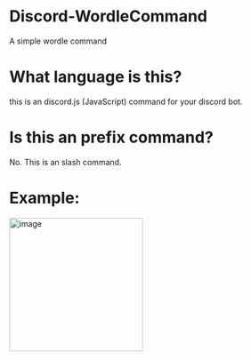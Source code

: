 # Discord-WordleCommand
A simple wordle command 

# What language is this?
this is an discord.js (JavaScript) command for your discord bot.

# Is this an prefix command?
No. This is an slash command.

# Example:
<img width="240" alt="image" src="https://user-images.githubusercontent.com/126837517/222611268-1fdc032e-0661-48b9-a1d8-8b1f1619b2f6.png">
